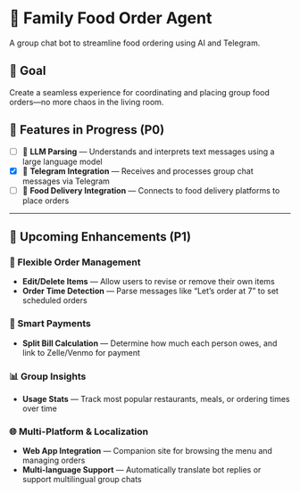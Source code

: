 # 🍔 Family Food Order Agent

A group chat bot to streamline food ordering using AI and Telegram.

## 📌 Goal

Create a seamless experience for coordinating and placing group food orders—no more chaos in the living room.

## 🚧 Features in Progress (P0)

- [ ] 🤖 **LLM Parsing** — Understands and interprets text messages using a large language model  
- [X] 📲 **Telegram Integration** — Receives and processes group chat messages via Telegram  
- [ ] 🍱 **Food Delivery Integration** — Connects to food delivery platforms to place orders

---

## 🌟 Upcoming Enhancements (P1)

### 📝 Flexible Order Management
- **Edit/Delete Items** — Allow users to revise or remove their own items
- **Order Time Detection** — Parse messages like “Let’s order at 7” to set scheduled orders

### 💸 Smart Payments
- **Split Bill Calculation** — Determine how much each person owes, and link to Zelle/Venmo for payment

### 📊 Group Insights
- **Usage Stats** — Track most popular restaurants, meals, or ordering times over time

### 🌐 Multi-Platform & Localization
- **Web App Integration** — Companion site for browsing the menu and managing orders
- **Multi-language Support** — Automatically translate bot replies or support multilingual group chats
